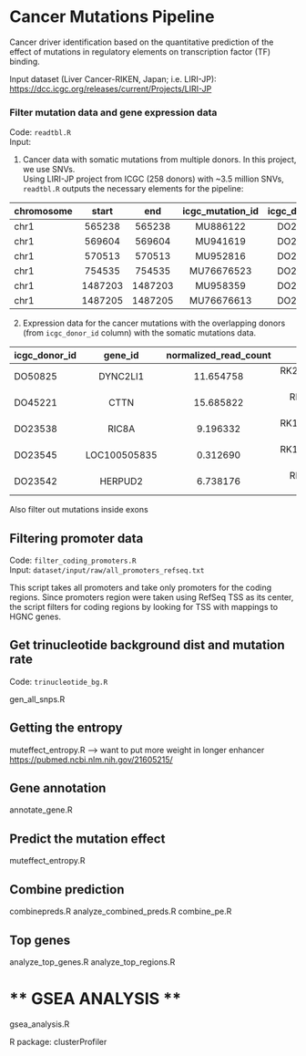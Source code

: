 # **Cancer Mutations Pipeline**

Cancer driver identification based on the quantitative prediction of the effect of mutations in regulatory elements on transcription factor (TF) binding.

Input dataset (Liver Cancer-RIKEN, Japan; i.e. LIRI-JP): https://dcc.icgc.org/releases/current/Projects/LIRI-JP

### Filter mutation data and gene expression data
Code: `readtbl.R` <br />
Input: <br />
  1. Cancer data with somatic mutations from multiple donors. In this project, we use SNVs. <br />
  Using LIRI-JP project from ICGC (258 donors) with ~3.5 million SNVs, `readtbl.R` outputs the necessary elements for the pipeline:


  chromosome |  start |  end  |icgc_mutation_id | icgc_donor_id | ref | mut |
 ----------  |:------:|:-----:|:---------------:|:-------------:|:---:| ---:|
       chr1  |565238  |565238 | MU886122        | DO23508       |T    | C   |  
       chr1  |569604  |569604 | MU941619        | DO23508       |G    | A   |
       chr1  |570513  |570513 | MU952816        | DO23508       |A    | G   |
       chr1  |754535  |754535 | MU76676523      | DO23508       |G    | A   |
       chr1  |1487203 |1487203| MU958359        | DO23508       |C    | A   |
       chr1  |1487205 |1487205| MU76676613      | DO23508       |T    | C   |

  2. Expression data for the cancer mutations with the overlapping donors (from `icgc_donor_id` column) with the somatic mutations data.  
  

 icgc_donor_id|    gene_id | normalized_read_count  |         analysis_id|
  ----------  |:----------:|:----------------------:| ------------------:|  
      DO50825 |   DYNC2LI1 |               11.654758| RK270_Cancer-rnaseq|
      DO45221 |       CTTN |               15.685822|  RK100_Liver-rnaseq|
      DO23538 |       RIC8A|                9.196332| RK131_Cancer-rnaseq|
      DO23545 |LOC100505835|                0.312690| RK151_Cancer-rnaseq|
      DO23542 |     HERPUD2|                6.738176|  RK143_Liver-rnaseq|

Also filter out mutations inside exons

## Filtering promoter data
Code: `filter_coding_promoters.R`<br />
Input: `dataset/input/raw/all_promoters_refseq.txt`

This script takes all promoters and take only promoters for the coding regions. Since promoters region were taken using RefSeq TSS as its center, the script filters for coding regions by looking for TSS with mappings to HGNC genes.

## Get trinucleotide background dist and mutation rate
Code: `trinucleotide_bg.R` <br />


gen_all_snps.R

## Getting the entropy
muteffect_entropy.R
--> want to put more weight in longer enhancer
https://pubmed.ncbi.nlm.nih.gov/21605215/

## Gene annotation
annotate_gene.R

## Predict the mutation effect
muteffect_entropy.R


## Combine prediction
combinepreds.R
analyze_combined_preds.R
combine_pe.R

## Top genes
analyze_top_genes.R
analyze_top_regions.R


# ** GSEA ANALYSIS **
gsea_analysis.R

R package: clusterProfiler
